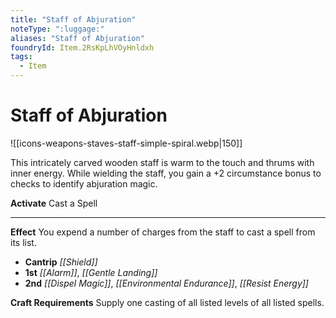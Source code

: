 ```yaml
---
title: "Staff of Abjuration"
noteType: ":luggage:"
aliases: "Staff of Abjuration"
foundryId: Item.2RsKpLhVOyHnldxh
tags:
  - Item
---
```


# Staff of Abjuration
![[icons-weapons-staves-staff-simple-spiral.webp|150]]

This intricately carved wooden staff is warm to the touch and thrums with inner energy. While wielding the staff, you gain a +2 circumstance bonus to checks to identify abjuration magic.

**Activate** Cast a Spell

* * *

**Effect** You expend a number of charges from the staff to cast a spell from its list.

*   **Cantrip** _[[Shield]]_
*   **1st** _[[Alarm]]_, _[[Gentle Landing]]_
*   **2nd** _[[Dispel Magic]]_, _[[Environmental Endurance]]_, _[[Resist Energy]]_

**Craft Requirements** Supply one casting of all listed levels of all listed spells.
